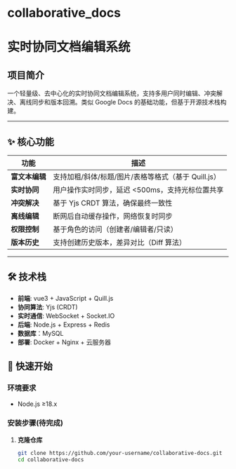 # collaborative_docs
# 实时协同文档编辑系统

## 项目简介
一个轻量级、去中心化的实时协同文档编辑系统，支持多用户同时编辑、冲突解决、离线同步和版本回溯。类似 Google Docs 的基础功能，但基于开源技术栈构建。

---

## ✨ 核心功能
| 功能                  | 描述                                                                 |
|-----------------------|----------------------------------------------------------------------|
| **富文本编辑**        | 支持加粗/斜体/标题/图片/表格等格式（基于 Quill.js）                  |
| **实时协同**          | 用户操作实时同步，延迟 <500ms，支持光标位置共享                      |
| **冲突解决**          | 基于 Yjs CRDT 算法，确保最终一致性                                   |
| **离线编辑**          | 断网后自动缓存操作，网络恢复时同步                                   |
| **权限控制**          | 基于角色的访问（创建者/编辑者/只读）                                 |
| **版本历史**          | 支持创建历史版本，差异对比（Diff 算法）                              |

---

## 🛠️ 技术栈
- **前端**: vue3 + JavaScript + Quill.js
- **协同算法**: Yjs (CRDT)  
- **实时通信**: WebSocket + Socket.IO  
- **后端**: Node.js + Express + Redis
- **数据库**：MySQL
- **部署**: Docker + Nginx + 云服务器  

## 🚀 快速开始

### 环境要求
- Node.js ≥18.x

### 安装步骤(待完成)
1. **克隆仓库**
   ```bash
   git clone https://github.com/your-username/collaborative-docs.git
   cd collaborative-docs
